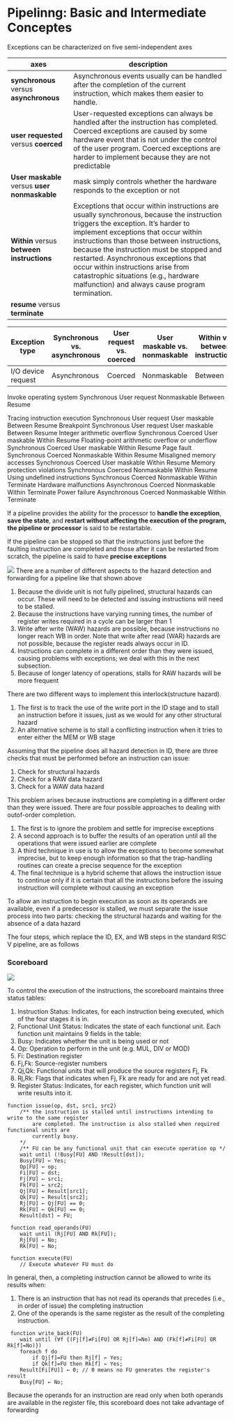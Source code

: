 # Pipelinng: Basic and Intermediate Conceptes

Exceptions can be characterized on five semi-independent axes

| axes                                          | description                                                                                                                                                                                                                                                                                                                                                                                                                                |
|-----------------------------------------------|--------------------------------------------------------------------------------------------------------------------------------------------------------------------------------------------------------------------------------------------------------------------------------------------------------------------------------------------------------------------------------------------------------------------------------------------|
| **synchronous** versus **asynchronous**       | Asynchronous events usually can be handled after the completion of the current instruction, which makes them easier to handle.                                                                                                                                                                                                                                                                                                             |
| **user requested** versus **coerced**         | User-requested exceptions can always be handled after the instruction has completed. Coerced exceptions are caused by some hardware event that is not under the control of the user program. Coerced exceptions are harder to implement because they are not predictable                                                                                                                                                                   |
| **User maskable** versus **user nonmaskable** | mask simply controls whether the hardware responds to the exception or not                                                                                                                                                                                                                                                                                                                                                                 |
| **Within** versus **between instructions**    | Exceptions that occur within instructions are usually synchronous, because the instruction triggers the exception. It’s harder to implement exceptions that occur within instructions than those between instructions, because the instruction must be stopped and restarted. Asynchronous exceptions that occur within instructions arise from catastrophic situations (e.g., hardware malfunction) and always cause program termination. |
| **resume** versus **terminate**               |                                                                                                                                                                                                                                                                                                                                                                                                                                            |


| Exception type      | Synchronous vs. asynchronous | User request vs. coerced | User maskable vs. nonmaskable | Within vs. between instructions | Resume vs. terminate |
|---------------------|------------------------------|--------------------------|-------------------------------|---------------------------------|----------------------|
| I/O device  request | Asynchronous                 | Coerced                  | Nonmaskable                   | Between                         | Resume               |
Invoke operating system Synchronous User request Nonmaskable Between Resume

Tracing instruction
execution
Synchronous User request User maskable Between Resume
Breakpoint Synchronous User request User maskable Between Resume
Integer arithmetic
overflow
Synchronous Coerced User maskable Within Resume
Floating-point arithmetic
overflow or underflow
Synchronous Coerced User maskable Within Resume
Page fault Synchronous Coerced Nonmaskable Within Resume
Misaligned memory
accesses
Synchronous Coerced User maskable Within Resume
Memory protection
violations
Synchronous Coerced Nonmaskable Within Resume
Using undefined
instructions
Synchronous Coerced Nonmaskable Within Terminate
Hardware malfunctions Asynchronous Coerced Nonmaskable Within Terminate
Power failure Asynchronous Coerced Nonmaskable Within Terminate

If a pipeline provides the ability for the
processor to **handle the exception**, **save the state**, and **restart without affecting the
execution of the program, the pipeline or processor** is said to be restartable.

If the pipeline can be stopped so that the instructions
just before the faulting instruction are completed and those after it can be restarted
from scratch, the pipeline is said to have **precise exceptions**

![](./img/c-1.png)
There are a number of different aspects to the hazard detection and forwarding for a
pipeline like that shown above
1. Because the divide unit is not fully pipelined, structural hazards can occur.
These will need to be detected and issuing instructions will need to be stalled.
2. Because the instructions have varying running times, the number of register
writes required in a cycle can be larger than 1
3. Write after write (WAW) hazards are possible, because instructions no longer
reach WB in order. Note that write after read (WAR) hazards are not possible,
because the register reads always occur in ID.
4. Instructions can complete in a different order than they were issued, causing
problems with exceptions; we deal with this in the next subsection.
5. Because of longer latency of operations, stalls for RAW hazards will be more
frequent

There are two different ways to implement this interlock(structure hazard).
1. The first is to track the use of the write port in the ID stage and to stall an instruction before it issues, just as
we would for any other structural hazard
2.  An alternative scheme is to stall a conflicting instruction when it tries to enter
either the MEM or WB stage


Assuming that the pipeline does all hazard detection in ID, there are three checks that must be performed
before an instruction can issue:
1. Check for structural hazards
2. Check for a RAW data hazard
3. Check for a WAW data hazard

This problem arises because instructions are completing in a different order
than they were issued. There are four possible approaches to dealing with outof-order completion.
1. The first is to ignore the problem and settle for imprecise
exceptions
2. A second approach is to buffer the results of an operation until all the operations
that were issued earlier are complete
3. A third technique in use is to allow the exceptions to become somewhat imprecise, but to keep enough information so that the trap-handling routines can create a
precise sequence for the exception
4. The final technique is a hybrid scheme that allows the instruction issue to continue only if it is certain that all the instructions before the issuing instruction will
complete without causing an exception


To allow an instruction to begin execution as soon as its operands are available, even if a predecessor is stalled, we must separate the issue process
into two parts: checking the structural hazards and waiting for the absence of a data
hazard

The four steps, which replace the ID, EX, and WB steps in the standard
RISC V pipeline, are as follows

### Scoreboard
![](./img/c-2.png)

To control the execution of the instructions, the scoreboard maintains three status tables:
1. Instruction Status: Indicates, for each instruction being executed, which of the four stages it is in.
2. Functional Unit Status: Indicates the state of each functional unit. Each function unit maintains 9 fields in the table:
  1. Busy: Indicates whether the unit is being used or not
  1. Op: Operation to perform in the unit (e.g. MUL, DIV or MOD)
  1. Fi: Destination register
  1. Fj,Fk: Source-register numbers
  1. Qj,Qk: Functional units that will produce the source registers Fj, Fk
  1. Rj,Rk: Flags that indicates when Fj, Fk are ready for and are not yet read.
3. Register Status: Indicates, for each register, which function unit will write results into it.

```
function issue(op, dst, src1, src2)
    /** the instruction is stalled until instructions intending to write to the same register
        are completed. The instruction is also stalled when required functional units are
        currently busy.
    */
    /** FU can be any functional unit that can execute operation op */
    wait until (!Busy[FU] AND !Result[dst]);
    Busy[FU] ← Yes;
    Op[FU] ← op;
    Fi[FU] ← dst;
    Fj[FU] ← src1;
    Fk[FU] ← src2;
    Qj[FU] ← Result[src1];
    Qk[FU] ← Result[src2];
    Rj[FU] ← Qj[FU] == 0;
    Rk[FU] ← Qk[FU] == 0;
    Result[dst] ← FU;
```

```
 function read_operands(FU)
    wait until (Rj[FU] AND Rk[FU]);
    Rj[FU] ← No;
    Rk[FU] ← No;
```

```
 function execute(FU)
    // Execute whatever FU must do
```
In general, then, a completing instruction cannot be allowed to write its results when:
1. There is an instruction that has not read its operands that precedes (i.e., in order of issue) the completing instruction
2. One of the operands is the same register as the result of the completing instruction.

```
 function write_back(FU)
    wait until (∀f {(Fj[f]≠Fi[FU] OR Rj[f]=No) AND (Fk[f]≠Fi[FU] OR Rk[f]=No)})
    foreach f do
        if Qj[f]=FU then Rj[f] ← Yes;
        if Qk[f]=FU then Rk[f] ← Yes;
    Result[Fi[FU]] ← 0; // 0 means no FU generates the register's result
    Busy[FU] ← No;
```
Because the operands for an instruction are read only when both operands are
available in the register file, this scoreboard does not take advantage of forwarding
